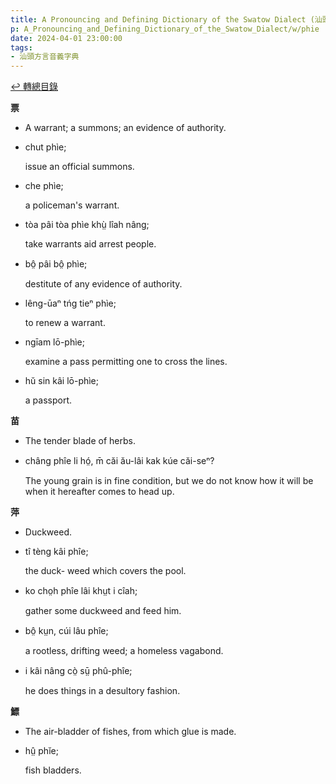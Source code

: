 ```yaml
---
title: A Pronouncing and Defining Dictionary of the Swatow Dialect (汕頭方言音義字典) / phie
p: A_Pronouncing_and_Defining_Dictionary_of_the_Swatow_Dialect/w/phie
date: 2024-04-01 23:00:00
tags: 
- 汕頭方言音義字典
---
```


[↩️ 轉總目錄](/A_Pronouncing_and_Defining_Dictionary_of_the_Swatow_Dialect)


**票**
- A warrant; a summons; an evidence of authority.

- chut phìe;

  issue an official summons.

- che phìe;

  a policeman's warrant.

- tòa pâi tòa phìe khṳ̀ lîah nâng;

  take warrants aid arrest people.

- bô̤ pâi bô̤ phìe;

  destitute of any evidence of authority.

- lêng-ūaⁿ tńg tieⁿ phìe;

  to renew a warrant.

- ngīam lō-phìe;

  examine a pass permitting one to cross the lines.

- hŭ sin kâi lō-phìe;

  a passport.

**苗**
- The tender blade of herbs.

- châng phîe li hó̤, m̄ căi ău-lâi kak kúe căi-seⁿ?

  The young grain is in fine condition, but we do not know how it will be when it hereafter comes to head up.

**萍**
- Duckweed.

- tî tèng kâi phîe;

  the duck- weed which covers the pool.

- ko cho̤h phîe lâi khṳt i cîah;

  gather some duckweed and feed him.

- bô̤ kṳn, cúi lâu phîe;

  a rootless, drifting weed; a homeless vagabond.

- i kâi nâng cò̤ sṳ̄ phû-phîe;

  he does things in a desultory fashion.

**鰾**
- The air-bladder of fishes, from which glue is made.

- hṳ̂ phĭe;

  fish bladders.